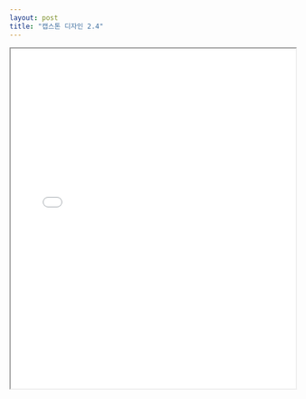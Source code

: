 ```yaml
---
layout: post
title: "캡스톤 디자인 2.4"
---
```


<iframe src="/assets/my_analysis.html" width="100%" height="600px"></iframe>
